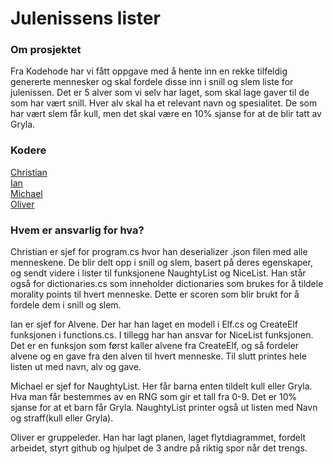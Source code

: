 # Julenissens lister

### Om prosjektet

Fra Kodehode har vi fått oppgave med å hente inn en rekke tilfeldig genererte mennesker og skal fordele disse inn i snill og slem liste for julenissen.
Det er 5 alver som vi selv har laget, som skal lage gaver til de som har vært snill. Hver alv skal ha et relevant navn og spesialitet.
De som har vært slem får kull, men det skal være en 10% sjanse for at de blir tatt av Gryla.


### Kodere

[Christian](https://github.com/amhc082024)<br>
[Ian](https://github.com/Jonesey86)<br>
[Michael](https://github.com/SAM082024)<br>
[Oliver](https://github.com/Tobe-Deleted)<br>


### Hvem er ansvarlig for hva?

Christian er sjef for program.cs hvor han deserializer .json filen med alle menneskene. De blir delt opp i snill og slem, basert på deres egenskaper, og sendt videre i lister til funksjonene NaughtyList og NiceList.
Han står også for dictionaries.cs som inneholder dictionaries som brukes for å tildele morality points til hvert menneske. Dette er scoren som blir brukt for å fordele dem i snill og slem.

Ian er sjef for Alvene. Der har han laget en modell i Elf.cs og CreateElf funksjonen i functions.cs. 
I tillegg har han ansvar for NiceList funksjonen. Det er en funksjon som først kaller alvene fra CreateElf, og så fordeler alvene og en gave fra den alven til hvert menneske. Til slutt printes hele listen ut med navn, alv og gave.

Michael er sjef for NaughtyList. Her får barna enten tildelt kull eller Gryla. Hva man får bestemmes av en RNG som gir et tall fra 0-9. Det er 10% sjanse for at et barn får Gryla.
NaughtyList printer også ut listen med Navn og straff(kull eller Gryla).

Oliver er gruppeleder. Han har lagt planen, laget flytdiagrammet, fordelt arbeidet, styrt github og hjulpet de 3 andre på riktig spor når det trengs.

